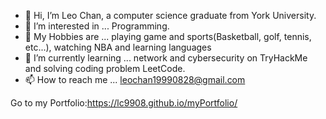 - 👋 Hi, I’m Leo Chan, a computer science graduate from York University.
- 👀 I’m interested in ... Programming.
- 🎨 My Hobbies are ... playing game and sports(Basketball, golf, tennis, etc...), watching NBA and learning languages
- 🌱 I’m currently learning ... network and cybersecurity on TryHackMe and solving coding problem LeetCode.
- 📫 How to reach me ... leochan19990828@gmail.com  

Go to my Portfolio:https://lc9908.github.io/myPortfolio/

<!---
lc9908/lc9908 is a ✨ special ✨ repository because its `README.md` (this file) appears on your GitHub profile.
You can click the Preview link to take a look at your changes.
--->
